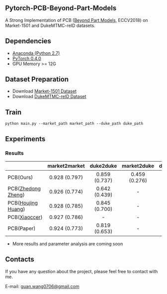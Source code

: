 ## Pytorch-PCB-Beyond-Part-Models
A Strong Implementation of PCB ([Beyond Part Models](https://arxiv.org/abs/1711.09349), ECCV2018) on Market-1501 and DukeMTMC-reID datasets.

## Dependencies
* [Anaconda (Python 2.7)](https://www.anaconda.com/download/)
* [PyTorch 0.4.0](http://pytorch.org/)
* GPU Memory >= 12G

## Dataset Preparation
* Download [Market-1501 Dataset](http://ww7.liangzheng.org/)
* Download [DukeMTMC-reID Dataset](https://github.com/layumi/DukeMTMC-reID_evaluation)

## Train
```
python main.py --market_path market_path --duke_path duke_path
```

## Experiments
### Results

|  | market2market | duke2duke | market2duke | duke2market |
| ---                               | :---: | :---: | :---: | :---: |
| PCB(Ours) | 0.928 (0.797) | 0.859 (0.737) | 0.459 (0.276) | 0.556 (0.287) |
| PCB([Zhedong Zheng](https://github.com/huanghoujing/beyond-part-models)) | 0.926 (0.774) | 0.642 (0.439) | - | - |
| PCB([Houjing Huang](https://github.com/huanghoujing/beyond-part-models)) | 0.928 (0.785) | 0.845 (0.700) | - | - |
| PCB([Xiaoccer](https://github.com/Xiaoccer/ReID-PCB_RPP)) |	0.927 (0.786)	| - | - | - | 
| PCB(Paper) | 0.924 (0.773) | 0.819 (0.653)	| - | - |

* More results and parameter analysis are coming soon

## Contacts
If you have any question about the project, please feel free to contact with me.

E-mail: guan.wang0706@gmail.com
